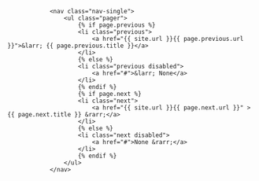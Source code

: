 <!-- pager -->
                <nav class="nav-single">
                    <ul class="pager">
                        {% if page.previous %}
                        <li class="previous">
                            <a href="{{ site.url }}{{ page.previous.url }}">&larr; {{ page.previous.title }}</a>
                        </li>
                        {% else %}
                        <li class="previous disabled">
                            <a href="#">&larr; None</a>
                        </li>
                        {% endif %}
                        {% if page.next %}
                        <li class="next">
                            <a href="{{ site.url }}{{ page.next.url }}" >{{ page.next.title }} &rarr;</a>
                        </li>
                        {% else %}
                        <li class="next disabled">
                            <a href="#">None &rarr;</a>
                        </li>
                        {% endif %}
                    </ul>
                </nav>
<!-- /pager -->